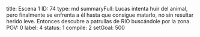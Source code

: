 title:          Escena 1
ID:             74
type:           md
summaryFull:    Lucas intenta huir del animal, pero finalmente se enfrenta a él hasta que consigue matarlo, no sin resultar herido leve. Entonces descubre a patrullas de RIO buscándole por la zona.
POV:            0
label:          4
status:         1
compile:        2
setGoal:        500


